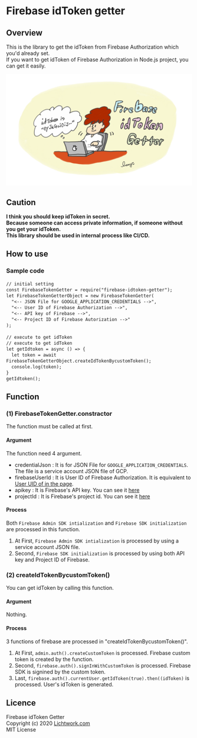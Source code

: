 # Firebase idToken getter

## Overview

This is the library to get the idToken from Firebase Authorization which you'd already set.<br>
If you want to get idToken of Firebase Authorization in Node.js project, you can get it easily.

![Firebase idToken getter](https://github.com/lwngt/firebase-idtoken-getter/raw/master/image.png)

## Caution

**I think you should keep idToken in secret.**<br>
**Because someone can access private information, if someone without you get your idToken.**<br>
**This library should be used in internal process like CI/CD.**

## How to use

### Sample code

```
// initial setting
const FirebaseTokenGetter = require("firebase-idtoken-getter");
let FirebaseTokenGetterObject = new FirebaseTokenGetter(
  "<-- JSON File for GOOGLE_APPLICATION_CREDENTIALS -->",
  "<-- User ID of Firebase Authorization -->",
  "<-- API key of Firebase -->",
  "<-- Project ID of Firebase Autorization -->"
);

// execute to get idToken
// execute to get idToken
let getIdtoken = async () => {
  let token = await FirebaseTokenGetterObject.createIdTokenBycustomToken();
  console.log(token);
}
getIdtoken();
```

## Function

### (1) FirebaseTokenGetter.constractor

The function must be called at first.<br>

#### Argument

The function need 4 argument.

- credentialJson : It is for JSON File for `GOOGLE_APPLICATION_CREDENTIALS`. The file is a service account JSON file of GCP.
- firebaseUserId : It is User ID of Firebase Authorization. It is equivalent to [User UID of in the page](https://www.google.com/url?sa=i&url=https%3A%2F%2Fstackoverflow.com%2Fquestions%2F38352772%2Fis-there-any-way-to-get-firebase-auth-user-uid&psig=AOvVaw1CnRyp7ucwwtupy72ZBmVg&ust=1603617959050000&source=images&cd=vfe&ved=0CA0QjhxqFwoTCOC3r8n0zOwCFQAAAAAdAAAAABAD).
- apikey : It is Firebase's API key. You can see it [here](https://i.stack.imgur.com/AD9Em.png)
- projectId : It is Firebase's project id. You can see it [here](https://i.stack.imgur.com/AD9Em.png)

#### Process

Both `Firebase Admin SDK intialization` and `Firebase SDK initialization` are processed in this function.<br>

1. At First, `Firebase Admin SDK intialization` is processed by using a service account JSON file.<br>
2. Second, `Firebase SDK initialization` is processed by using both API key and Project ID of Firebase.

### (2) createIdTokenBycustomToken()

You can get idToken by calling this function.

#### Argument

Nothing.

#### Process

3 functions of firebase are processed in "createIdTokenBycustomToken()".<br>

1. At First, `admin.auth().createCustomToken` is processed. Firebase custom token is created by the function.<br>
2. Second, `firebase.auth().signInWithCustomToken` is processed. Firebase SDK is signined by the custom token.<br>
3. Last, `firebase.auth().currentUser.getIdToken(true).then((idToken)` is processed. User's idToken is generated.<br>

## Licence

Firebase idToken Getter<br>
Copyright (c) 2020 [Lichtwork.com](https://www.lichtwork.com)<br>
MIT License

